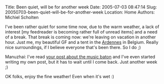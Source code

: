 Title: Been quiet, will be for another week
Date: 2005-07-03 08:47:14
Slug: 20050703-been-quiet-will-be-for-another-week
Location: Home
Authors: Michiel Scholten

<p>I've been rather quiet for some time now, due to the warm weather, a lack of interest [my feedreader is becoming rather full of unread items] and a need of a break. That break is coming now: we're leaving on vacation in another hour. Just me, my beautiful GF and a tent in the <a href="http://en.wikipedia.org/wiki/Ardennes">Ardennes</a> in Belgium. Really nice surroundings, if I believe everyone that's been there. So I do ;)</p>

<p>Manuzhai: I've read <a href="http://www.manuzhai.nl/weblog/comments/the-long-awaited-music-baton/">your post about the music baton</a> and I've even started writing my own post, but it has to wait until I come back. Just another week ;)</p>

<p>OK folks, enjoy the fine weather! Even when it's wet :)</p>